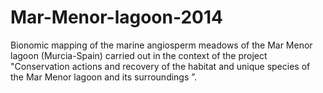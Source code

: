 # Mar-Menor-lagoon-2014
Bionomic mapping of the marine angiosperm meadows of the Mar Menor lagoon (Murcia-Spain) carried out in the context of the project "Conservation actions and recovery of the habitat and unique species of the Mar Menor lagoon and its surroundings ”.
